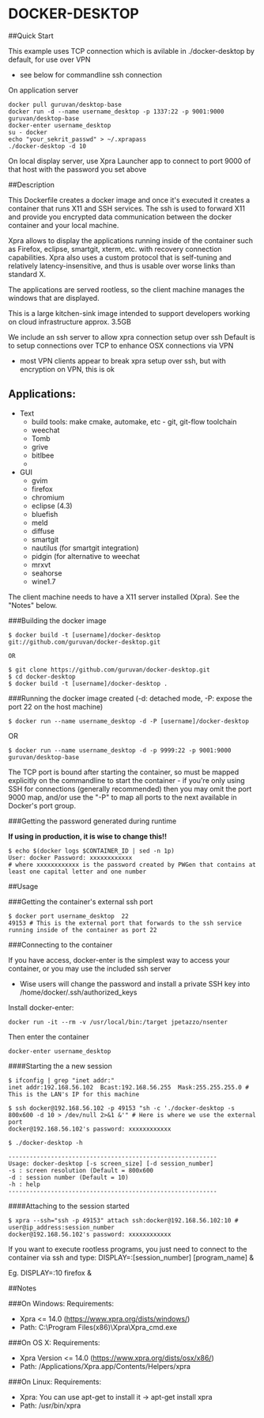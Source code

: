 DOCKER-DESKTOP
==============

##Quick Start

 This example uses TCP connection which is avilable in ./docker-desktop by default, for use over VPN
  - see below for commandline ssh connection

 On application server
   ```
   docker pull guruvan/desktop-base
   docker run -d --name username_desktop -p 1337:22 -p 9001:9000  guruvan/desktop-base
   docker-enter username_desktop
   su - docker
   echo "your_sekrit_passwd" > ~/.xprapass
   ./docker-desktop -d 10
   ```
 On local display server, use Xpra Launcher app to connect to port 9000 of that host
 with the password you set above


##Description

This Dockerfile creates a docker image and once it's executed it creates a container that runs X11 and SSH services.
The ssh is used to forward X11 and provide you encrypted data communication between the docker container and your local machine.

Xpra allows to display the applications running inside of the container such as Firefox, eclipse, smartgit, xterm, etc. with recovery connection capabilities. Xpra also uses a custom protocol that is self-tuning and relatively latency-insensitive, and thus is usable over worse links than standard X.

The applications are served rootless, so the client machine manages the windows that are displayed.

This is a large kitchen-sink image intended to support developers working on cloud infrastructure
 approx. 3.5GB

We include an ssh server to allow xpra connection setup over ssh
Default is to setup connections over TCP to enhance OSX connections via VPN
  - most VPN clients appear to break xpra setup over ssh, but with encryption on VPN, this is ok

## Applications:
 * Text
   - build tools: make cmake, automake, etc - git, git-flow toolchain
   - weechat
   - Tomb
   - grive
   - bitlbee
   - 
 * GUI 
   - gvim
   - firefox
   - chromium
   - eclipse (4.3)
   - bluefish
   - meld
   - diffuse
   - smartgit
   - nautilus (for smartgit integration) 
   - pidgin (for alternative to weechat
   - mrxvt
   - seahorse
   - wine1.7



The client machine needs to have a X11 server installed (Xpra). See the "Notes" below. 


###Building the docker image

```
$ docker build -t [username]/docker-desktop git://github.com/guruvan/docker-desktop.git

OR

$ git clone https://github.com/guruvan/docker-desktop.git
$ cd docker-desktop
$ docker build -t [username]/docker-desktop .
```

###Running the docker image created (-d: detached mode, -P: expose the port 22 on the host machine)

```
$ docker run --name username_desktop -d -P [username]/docker-desktop
```
OR
```
$ docker run --name username_desktop -d -p 9999:22 -p 9001:9000 guruvan/desktop-base
```
The TCP port is bound after starting the container, so must be mapped explicitly on the commandline to start the container - if you're only using SSH for connections (generally recommended) then you may omit the port 9000 map, and/or use the "-P" to map all ports to the next available in Docker's port group. 

###Getting the password generated during runtime

**If using in production, it is wise to change this!!**
```
$ echo $(docker logs $CONTAINER_ID | sed -n 1p)
User: docker Password: xxxxxxxxxxxx
# where xxxxxxxxxxxx is the password created by PWGen that contains at least one capital letter and one number
```

##Usage

###Getting the container's external ssh port 

```
$ docker port username_desktop  22
49153 # This is the external port that forwards to the ssh service running inside of the container as port 22
```

###Connecting to the container 

If you have access, docker-enter is the simplest way to access your container, or you may use the included ssh server
 - Wise users will change the password and install a private SSH key into /home/docker/.ssh/authorized_keys

Install docker-enter:
```
docker run -it --rm -v /usr/local/bin:/target jpetazzo/nsenter 
```
Then enter the container
```
docker-enter username_desktop
```


####Starting the a new session 

```
$ ifconfig | grep "inet addr:" 
inet addr:192.168.56.102  Bcast:192.168.56.255  Mask:255.255.255.0 # This is the LAN's IP for this machine

$ ssh docker@192.168.56.102 -p 49153 "sh -c './docker-desktop -s 800x600 -d 10 > /dev/null 2>&1 &'" # Here is where we use the external port
docker@192.168.56.102's password: xxxxxxxxxxxx 

$ ./docker-desktop -h

-----------------------------------------------------------
Usage: docker-desktop [-s screen_size] [-d session_number]
-s : screen resolution (Default = 800x600
-d : session number (Default = 10)
-h : help
-----------------------------------------------------------
```

####Attaching to the session started

```
$ xpra --ssh="ssh -p 49153" attach ssh:docker@192.168.56.102:10 # user@ip_address:session_number
docker@192.168.56.102's password: xxxxxxxxxxxx 

```
If you want to execute rootless programs, you just need to connect to the container via ssh and type: 
DISPLAY=:[session_number] [program_name] & 

Eg. DISPLAY=:10 firefox &

##Notes

###On Windows:
Requirements:
- Xpra <= 14.0 (https://www.xpra.org/dists/windows/)
- Path: C:\Program Files(x86)\Xpra\Xpra_cmd.exe

###On OS X:
Requirements:
- Xpra Version <= 14.0 (https://www.xpra.org/dists/osx/x86/)
- Path: /Applications/Xpra.app/Contents/Helpers/xpra


###On Linux:
Requirements:
- Xpra: You can use apt-get to install it -> apt-get install xpra
- Path: /usr/bin/xpra
